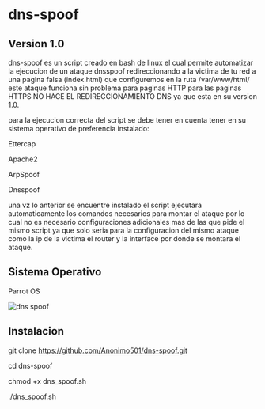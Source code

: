 # dns-spoof

## Version 1.0

dns-spoof es un script creado en bash de linux el cual permite automatizar la ejecucion de un ataque dnsspoof redireccionando a la victima de tu red a una pagina falsa (index.html) que configuremos en la ruta /var/www/html/ este ataque funciona sin problema para paginas HTTP para las paginas HTTPS NO HACE EL REDIRECCIONAMIENTO DNS ya que esta en su version 1.0.

para la ejecucion correcta del script se debe tener en cuenta tener en su sistema operativo de preferencia instalado:

Ettercap

Apache2

ArpSpoof

Dnsspoof

una vz lo anterior se encuentre instalado el script ejecutara automaticamente los comandos necesarios para montar el ataque por lo cual no es necesario configuraciones adicionales mas de las que pide el mismo script ya que solo seria para la configuracion del mismo ataque como la ip de la victima el router y la interface por donde se montara el ataque.

## Sistema Operativo

Parrot OS

![dns spoof](https://user-images.githubusercontent.com/67207446/87171549-6d223f80-c298-11ea-889d-7d87c28816e7.PNG)

## Instalacion

git clone https://github.com/Anonimo501/dns-spoof.git

cd dns-spoof

chmod +x dns_spoof.sh

./dns_spoof.sh
